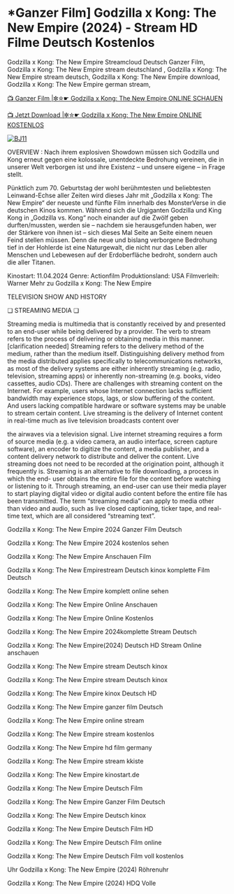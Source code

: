 <h1>*Ganzer Film] Godzilla x Kong: The New Empire (2024) - Stream HD Filme Deutsch Kostenlos
</h1>
Godzilla x Kong: The New Empire Streamcloud Deutsch Ganzer Film, Godzilla x Kong: The New Empire stream deutschland , Godzilla x Kong: The New Empire stream deutsch, Godzilla x Kong: The New Empire download, Godzilla x Kong: The New Empire german stream,

<a href="https://t.co/0TLQwMZlwA">📺 Ganzer Film |✼✮☛ Godzilla x Kong: The New Empire ONLINE SCHAUEN</a>

<a href="https://victormovies.org/de/movie/823464/godzilla-x-kong-the-new-empire">📺 Jetzt Download |✼✮☛ Godzilla x Kong: The New Empire ONLINE KOSTENLOS</a>

[![BJ11](https://github.com/movieanywheree/movieanywhere/assets/159463524/ce4e67da-ae7d-4400-891a-cdf49f46da01)]([https://t.co/V9nThgblzp](https://victormovies.org))

OVERVIEW : Nach ihrem explosiven Showdown müssen sich Godzilla und Kong erneut gegen eine kolossale, unentdeckte Bedrohung vereinen, die in unserer Welt verborgen ist und ihre Existenz – und unsere eigene – in Frage stellt.

Pünktlich zum 70. Geburtstag der wohl berühmtesten und beliebtesten Leinwand-Echse aller Zeiten wird dieses Jahr mit „Godzilla x Kong: The New Empire“ der neueste und fünfte Film innerhalb des MonsterVerse in die deutschen Kinos kommen. Während sich die Urgiganten Godzilla und King Kong in „Godzilla vs. Kong“ noch einander auf die Zwölf geben durften/mussten, werden sie – nachdem sie herausgefunden haben, wer der Stärkere von ihnen ist – sich dieses Mal Seite an Seite einem neuen Feind stellen müssen. Denn die neue und bislang verborgene Bedrohung tief in der Hohlerde ist eine Naturgewalt, die nicht nur das Leben aller Menschen und Lebewesen auf der Erdoberfläche bedroht, sondern auch die aller Titanen.

Kinostart: 11.04.2024
Genre: Actionfilm
Produktionsland: USA
Filmverleih: Warner
Mehr zu Godzilla x Kong: The New Empire

TELEVISION SHOW AND HISTORY

❏ STREAMING MEDIA ❏

Streaming media is multimedia that is constantly received by and presented to an end-user while being delivered by a provider. The verb to stream refers to the process of delivering or obtaining media in this manner.[clarification needed] Streaming refers to the delivery method of the medium, rather than the medium itself. Distinguishing delivery method from the media distributed applies specifically to telecommunications networks, as most of the delivery systems are either inherently streaming (e.g. radio, television, streaming apps) or inherently non-streaming (e.g. books, video cassettes, audio CDs). There are challenges with streaming content on the Internet. For example, users whose Internet connection lacks sufficient bandwidth may experience stops, lags, or slow buffering of the content. And users lacking compatible hardware or software systems may be unable to stream certain content. Live streaming is the delivery of Internet content in real-time much as live television broadcasts content over

the airwaves via a television signal. Live internet streaming requires a form of source media (e.g. a video camera, an audio interface, screen capture software), an encoder to digitize the content, a media publisher, and a content delivery network to distribute and deliver the content. Live streaming does not need to be recorded at the origination point, although it frequently is. Streaming is an alternative to file downloading, a process in which the end- user obtains the entire file for the content before watching or listening to it. Through streaming, an end-user can use their media player to start playing digital video or digital audio content before the entire file has been transmitted. The term “streaming media” can apply to media other than video and audio, such as live closed captioning, ticker tape, and real-time text, which are all considered “streaming text”.

Godzilla x Kong: The New Empire 2024 Ganzer Film Deutsch

Godzilla x Kong: The New Empire 2024 kostenlos sehen

Godzilla x Kong: The New Empire Anschauen Film

Godzilla x Kong: The New Empirestream Deutsch kinox komplette Film Deutsch

Godzilla x Kong: The New Empire komplett online sehen

Godzilla x Kong: The New Empire Online Anschauen

Godzilla x Kong: The New Empire Online Kostenlos

Godzilla x Kong: The New Empire 2024komplette Stream Deutsch

Godzilla x Kong: The New Empire(2024) Deutsch HD Stream Online anschauen

Godzilla x Kong: The New Empire stream Deutsch kinox

Godzilla x Kong: The New Empire stream Deutsch kinox

Godzilla x Kong: The New Empire kinox Deutsch HD

Godzilla x Kong: The New Empire ganzer film Deutsch

Godzilla x Kong: The New Empire online stream

Godzilla x Kong: The New Empire stream kostenlos

Godzilla x Kong: The New Empire hd film germany

Godzilla x Kong: The New Empire stream kkiste

Godzilla x Kong: The New Empire kinostart.de

Godzilla x Kong: The New Empire Deutsch Film

Godzilla x Kong: The New Empire Ganzer Film Deutsch

Godzilla x Kong: The New Empire Deutsch kinox

Godzilla x Kong: The New Empire Deutsch Film HD

Godzilla x Kong: The New Empire Deutsch Film online

Godzilla x Kong: The New Empire Deutsch Film voll kostenlos

Uhr Godzilla x Kong: The New Empire (2024) Röhrenuhr

Godzilla x Kong: The New Empire (2024) HDQ Volle
